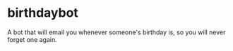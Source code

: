 # birthdaybot
A bot that will email you whenever someone's birthday is, so you will never forget one again.
